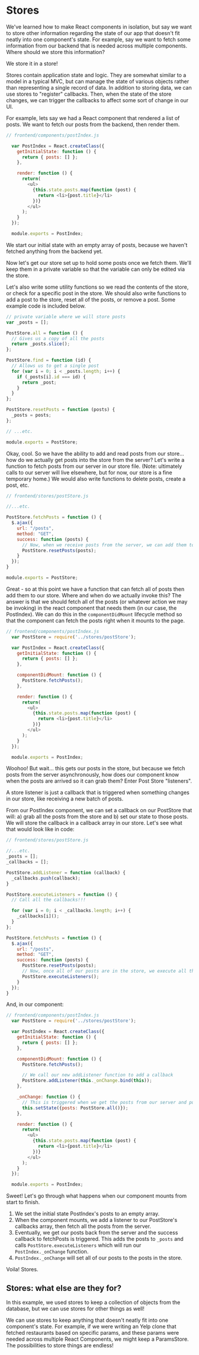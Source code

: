 # Stores

We've learned how to make React components in isolation, but say we want to store other information regarding the state of our app that doesn't fit neatly into one component's state. For example, say we want to fetch some information from our backend that is needed across multiple components. Where should we store this information?

We store it in a store!

Stores contain application state and logic. They are somewhat similar to a model in a typical MVC, but can manage the state of various objects rather than representing a single record of data. In addition to storing data, we can use stores to "register" callbacks. Then, when the state of the store changes, we can trigger the callbacks to affect some sort of change in our UI.

For example, lets say we had a React component that rendered a list of posts. We want to fetch our posts from the backend, then render them.

```javascript
// frontend/components/postIndex.js

  var PostIndex = React.createClass({
    getInitialState: function () {
      return { posts: [] };
    },

    render: function () {
      return(
        <ul>
          {this.state.posts.map(function (post) {
            return <li>{post.title}</li>
          })}
        </ul>
      );
    }
  });

  module.exports = PostIndex;
```

We start our initial state with an empty array of posts, because we haven't fetched anything from the backend yet.

Now let's get our store set up to hold some posts once we fetch them. We'll keep them in a private variable so that the variable can only be edited via the store.

Let's also write some utility functions so we read the contents of the store, or check for a specific post in the store. We should also write functions to add a post to the store, reset all of the posts, or remove a post. Some example code is included below.

```javascript
// private variable where we will store posts
var _posts = [];

PostStore.all = function () {
  // Gives us a copy of all the posts
  return _posts.slice();
};

PostStore.find = function (id) {
  // Allows us to get a single post
  for (var i = 0; i < _posts.length; i++) {
    if (_posts[i].id === id) {
      return _post;
    }
  }
};

PostStore.resetPosts = function (posts) {
  _posts = posts;
};

// ...etc.

module.exports = PostStore;
```

Okay, cool. So we have the ability to add and read posts from our store... how do we actually get posts into the store from the server? Let's write a function to fetch posts from our server in our
store file. (Note: ultimately calls to our server will live elsewhere, but for now, our store is a fine temporary home.) We would also write functions to delete posts, create a post, etc.

```javascript
// frontend/stores/postStore.js

//...etc.

PostStore.fetchPosts = function () {
  $.ajax({
    url: "/posts",
    method: "GET",
    success: function (posts) {
      // Now, when we receive posts from the server, we can add them to the store.
      PostStore.resetPosts(posts);
    }
  });
}

module.exports = PostStore;
```

Great - so at this point we have a function that can fetch all of posts then add them to our store. Where and when do we actually invoke this? The answer is that we should fetch all of the posts (or whatever action we may be invoking) in the react component that needs them (in our case, the PostIndex). We can do this in the `componentDidMount` lifecycle method so that the component can fetch the posts right when it mounts to the page.

```javascript
// frontend/components/postIndex.js
  var PostStore = require('../stores/postStore');

  var PostIndex = React.createClass({
    getInitialState: function () {
      return { posts: [] };
    },

    componentDidMount: function () {
      PostStore.fetchPosts();
    },

    render: function () {
      return(
        <ul>
          {this.state.posts.map(function (post) {
            return <li>{post.title}</li>
          })}
        </ul>
      );
    }
  });

  module.exports = PostIndex;
```

Woohoo! But wait... this gets our posts in the store, but because we fetch posts from the server asynchronously, how does our component know when the posts are arrived so it can grab them? Enter Post Store "listeners".

A store listener is just a callback that is triggered when something changes in our store, like receiving a new batch of posts.

From our PostIndex component, we can set a callback on our PostStore that will:
a) grab all the posts from the store and b) set our state to those posts. We will store the callback in a callback array in our store. Let's see what that would look like in code:

```javascript
// frontend/stores/postStore.js

//...etc.
_posts = [];
_callbacks = [];

PostStore.addListener = function (callback) {
  _callbacks.push(callback);
}

PostStore.executeListeners = function () {
  // Call all the callbacks!!!

  for (var i = 0; i < _callbacks.length; i++) {
    _callbacks[i]();
  }
};

PostStore.fetchPosts = function () {
  $.ajax({
    url: "/posts",
    method: "GET",
    success: function (posts) {
      PostStore.resetPosts(posts);
      // Now, once all of our posts are in the store, we execute all the callbacks!
      PostStore.executeListeners();
    }
  });
}

```

And, in our component:

```javascript
// frontend/components/postIndex.js
  var PostStore = require('../stores/postStore');

  var PostIndex = React.createClass({
    getInitialState: function () {
      return { posts: [] };
    },

    componentDidMount: function () {
      PostStore.fetchPosts();

      // We call our new addListener function to add a callback
      PostStore.addListener(this._onChange.bind(this));
    },

    _onChange: function () {
      // This is triggered when we get the posts from our server and put them in our post store
      this.setState({posts: PostStore.all()});
    },

    render: function () {
      return(
        <ul>
          {this.state.posts.map(function (post) {
            return <li>{post.title}</li>
          })}
        </ul>
      );
    }
  });

  module.exports = PostIndex;
```

Sweet! Let's go through what happens when our component mounts from start to finish.

1) We set the initial state PostIndex's posts to an empty array.
2) When the component mounts, we add a listener to our PostStore's callbacks array, then fetch all the posts from the server.
3) Eventually, we get our posts back from the server and the success callback to fetchPosts is triggered. This adds the posts to `_posts` and calls `PostStore.executeListeners` which will run our `PostIndex._onChange` function.
4) `PostIndex._onChange` will set all of our posts to the posts in the store.

Voila! Stores.

## Stores: what else are they for?

In this example, we used stores to keep a collection of objects from the database, but we can use stores for other things as well!

We can use stores to keep anything that doesn't neatly fit into one component's state. For example, if we were writing an Yelp clone that fetched restaurants based on specific params, and these params were needed across multiple React Components, we might keep a ParamsStore. The possibilities to store things are endless!
